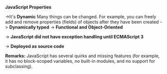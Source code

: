<strong>JavaScript Properties</strong>

->It's <strong>Dynamic</strong>
		Many things can be changed. For example, you can freely add and remove properties (fields) of objects after they have been created
-> <strong>Dynamically typed</strong>
-> <strong>Functional and Object-Oriented</strong>

-> <strong>JavaScript did not have exception handling until ECMAScript 3</strong>


-> <strong>Deployed as source code</strong>


<strong>Remarks:</strong>
 JavaScript has several quirks and missing features (for example, it has no block-scoped variables, no built-in modules, and no support for subclassing).

 